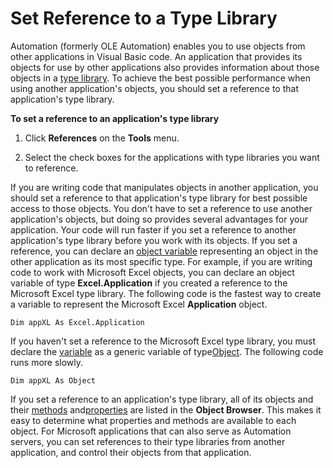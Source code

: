 
# Set Reference to a Type Library

Automation (formerly OLE Automation) enables you to use objects from other applications in Visual Basic code. An application that provides its objects for use by other applications also provides information about those objects in a [type library](b8bdf64f-5920-1ae9-16d0-b26d09524a30.md). To achieve the best possible performance when using another application's objects, you should set a reference to that application's type library.

 **To set a reference to an application's type library**




1. Click  **References** on the **Tools** menu.
    
2. Select the check boxes for the applications with type libraries you want to reference.
    

If you are writing code that manipulates objects in another application, you should set a reference to that application's type library for best possible access to those objects. You don't have to set a reference to use another application's objects, but doing so provides several advantages for your application.
Your code will run faster if you set a reference to another application's type library before you work with its objects. If you set a reference, you can declare an [object variable](b8bdf64f-5920-1ae9-16d0-b26d09524a30.md) representing an object in the other application as its most specific type. For example, if you are writing code to work with Microsoft Excel objects, you can declare an object variable of type **Excel.Application** if you created a reference to the Microsoft Excel type library. The following code is the fastest way to create a variable to represent the Microsoft Excel **Application** object.



```
Dim appXL As Excel.Application 

```

If you haven't set a reference to the Microsoft Excel type library, you must declare the [variable](b8bdf64f-5920-1ae9-16d0-b26d09524a30.md) as a generic variable of type[Object](b8bdf64f-5920-1ae9-16d0-b26d09524a30.md). The following code runs more slowly.



```
Dim appXL As Object 

```

If you set a reference to an application's type library, all of its objects and their [methods](b8bdf64f-5920-1ae9-16d0-b26d09524a30.md) and[properties](b8bdf64f-5920-1ae9-16d0-b26d09524a30.md) are listed in the **Object Browser**. This makes it easy to determine what properties and methods are available to each object.
For Microsoft applications that can also serve as Automation servers, you can set references to their type libraries from another application, and control their objects from that application.
